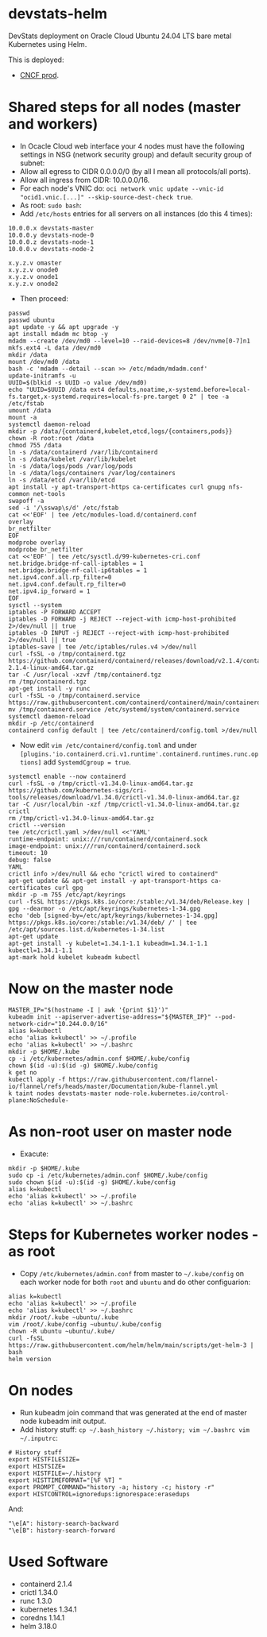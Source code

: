﻿# devstats-helm

DevStats deployment on Oracle Cloud Ubuntu 24.04 LTS bare metal Kubernetes using Helm.

This is deployed:
- [CNCF prod](https://devstats.cncf.io).

# Shared steps for all nodes (master and workers)
- In Ocacle Cloud web interface your 4 nodes must have the following settings in NSG (network security group) and default security group of subnet:
- Allow all egress to CIDR 0.0.0.0/0 (by all I mean all protocols/all ports).
- Allow all ingress from CIDR: 10.0.0.0/16.
- For each node's VNIC do: `oci network vnic update --vnic-id "ocid1.vnic.[...]" --skip-source-dest-check true`.
- As root: `sudo bash`:
- Add `/etc/hosts` entries for all servers on all instances (do this 4 times):
```
10.0.0.x devstats-master
10.0.0.y devstats-node-0
10.0.0.z devstats-node-1
10.0.0.v devstats-node-2

x.y.z.v omaster
x.y.z.v onode0
x.y.z.v onode1
x.y.z.v onode2
```
- Then proceed:
```
passwd
passwd ubuntu
apt update -y && apt upgrade -y
apt install mdadm mc btop -y
mdadm --create /dev/md0 --level=10 --raid-devices=8 /dev/nvme[0-7]n1
mkfs.ext4 -L data /dev/md0
mkdir /data
mount /dev/md0 /data
bash -c 'mdadm --detail --scan >> /etc/mdadm/mdadm.conf'
update-initramfs -u
UUID=$(blkid -s UUID -o value /dev/md0)
echo "UUID=$UUID /data ext4 defaults,noatime,x-systemd.before=local-fs.target,x-systemd.requires=local-fs-pre.target 0 2" | tee -a /etc/fstab
umount /data
mount -a
systemctl daemon-reload
mkdir -p /data/{containerd,kubelet,etcd,logs/{containers,pods}}
chown -R root:root /data
chmod 755 /data
ln -s /data/containerd /var/lib/containerd
ln -s /data/kubelet /var/lib/kubelet
ln -s /data/logs/pods /var/log/pods
ln -s /data/logs/containers /var/log/containers
ln -s /data/etcd /var/lib/etcd
apt install -y apt-transport-https ca-certificates curl gnupg nfs-common net-tools
swapoff -a
sed -i '/\sswap\s/d' /etc/fstab
cat <<'EOF' | tee /etc/modules-load.d/containerd.conf
overlay
br_netfilter
EOF
modprobe overlay
modprobe br_netfilter
cat <<'EOF' | tee /etc/sysctl.d/99-kubernetes-cri.conf
net.bridge.bridge-nf-call-iptables = 1
net.bridge.bridge-nf-call-ip6tables = 1
net.ipv4.conf.all.rp_filter=0
net.ipv4.conf.default.rp_filter=0
net.ipv4.ip_forward = 1
EOF
sysctl --system
iptables -P FORWARD ACCEPT
iptables -D FORWARD -j REJECT --reject-with icmp-host-prohibited 2>/dev/null || true
iptables -D INPUT -j REJECT --reject-with icmp-host-prohibited 2>/dev/null || true
iptables-save | tee /etc/iptables/rules.v4 >/dev/null
curl -fsSL -o /tmp/containerd.tgz https://github.com/containerd/containerd/releases/download/v2.1.4/containerd-2.1.4-linux-amd64.tar.gz
tar -C /usr/local -xzvf /tmp/containerd.tgz
rm /tmp/containerd.tgz
apt-get install -y runc
curl -fsSL -o /tmp/containerd.service https://raw.githubusercontent.com/containerd/containerd/main/containerd.service
mv /tmp/containerd.service /etc/systemd/system/containerd.service
systemctl daemon-reload
mkdir -p /etc/containerd
containerd config default | tee /etc/containerd/config.toml >/dev/null
```
- Now edit `vim /etc/containerd/config.toml` and under `[plugins.'io.containerd.cri.v1.runtime'.containerd.runtimes.runc.options]` add `SystemdCgroup = true`.
```
systemctl enable --now containerd
curl -fsSL -o /tmp/crictl-v1.34.0-linux-amd64.tar.gz https://github.com/kubernetes-sigs/cri-tools/releases/download/v1.34.0/crictl-v1.34.0-linux-amd64.tar.gz
tar -C /usr/local/bin -xzf /tmp/crictl-v1.34.0-linux-amd64.tar.gz crictl
rm /tmp/crictl-v1.34.0-linux-amd64.tar.gz
crictl --version
tee /etc/crictl.yaml >/dev/null <<'YAML'
runtime-endpoint: unix:///run/containerd/containerd.sock
image-endpoint: unix:///run/containerd/containerd.sock
timeout: 10
debug: false
YAML
crictl info >/dev/null && echo "crictl wired to containerd"
apt-get update && apt-get install -y apt-transport-https ca-certificates curl gpg
mkdir -p -m 755 /etc/apt/keyrings
curl -fsSL https://pkgs.k8s.io/core:/stable:/v1.34/deb/Release.key | gpg --dearmor -o /etc/apt/keyrings/kubernetes-1-34.gpg
echo 'deb [signed-by=/etc/apt/keyrings/kubernetes-1-34.gpg] https://pkgs.k8s.io/core:/stable:/v1.34/deb/ /' | tee /etc/apt/sources.list.d/kubernetes-1-34.list
apt-get update
apt-get install -y kubelet=1.34.1-1.1 kubeadm=1.34.1-1.1 kubectl=1.34.1-1.1
apt-mark hold kubelet kubeadm kubectl
```

# Now on the master node

```
MASTER_IP="$(hostname -I | awk '{print $1}')"
kubeadm init --apiserver-advertise-address="${MASTER_IP}" --pod-network-cidr="10.244.0.0/16"
alias k=kubectl
echo 'alias k=kubectl' >> ~/.profile
echo 'alias k=kubectl' >> ~/.bashrc
mkdir -p $HOME/.kube
cp -i /etc/kubernetes/admin.conf $HOME/.kube/config
chown $(id -u):$(id -g) $HOME/.kube/config
k get no
kubectl apply -f https://raw.githubusercontent.com/flannel-io/flannel/refs/heads/master/Documentation/kube-flannel.yml
k taint nodes devstats-master node-role.kubernetes.io/control-plane:NoSchedule-
```

# As non-root user on master node

- Exacute:
```
mkdir -p $HOME/.kube
sudo cp -i /etc/kubernetes/admin.conf $HOME/.kube/config
sudo chown $(id -u):$(id -g) $HOME/.kube/config
alias k=kubectl
echo 'alias k=kubectl' >> ~/.profile
echo 'alias k=kubectl' >> ~/.bashrc
```

# Steps for Kubernetes worker nodes - as root

- Copy `/etc/kubernetes/admin.conf` from master to `~/.kube/config` on each worker node for both `root` and `ubuntu` and do other configuarion:
```
alias k=kubectl
echo 'alias k=kubectl' >> ~/.profile
echo 'alias k=kubectl' >> ~/.bashrc
mkdir /root/.kube ~ubuntu/.kube
vim /root/.kube/config ~ubuntu/.kube/config
chown -R ubuntu ~ubuntu/.kube/
curl -fsSL https://raw.githubusercontent.com/helm/helm/main/scripts/get-helm-3 | bash
helm version
```

# On nodes

- Run kubeadm join command that was generated at the end of master node kubeadm init output.
- Add history stuff: `cp ~/.bash_history ~/.history; vim ~/.bashrc vim ~/.inputrc`:
```
# History stuff
export HISTFILESIZE=
export HISTSIZE=
export HISTFILE=~/.history
export HISTTIMEFORMAT="[%F %T] "
export PROMPT_COMMAND="history -a; history -c; history -r"
export HISTCONTROL=ignoredups:ignorespace:erasedups
```
And:
```
"\e[A": history-search-backward
"\e[B": history-search-forward
```


# Used Software

- containerd 2.1.4
- crictl 1.34.0
- runc 1.3.0
- kubernetes 1.34.1
- coredns 1.14.1
- helm 3.18.0

